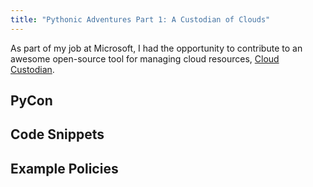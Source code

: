 ```yaml
---
title: "Pythonic Adventures Part 1: A Custodian of Clouds"
---
```


As part of my job at Microsoft, I had the opportunity to contribute to an awesome open-source tool for managing cloud resources, [Cloud Custodian](https://github.com/capitalone/cloud-custodian). 

## PyCon

## Code Snippets

## Example Policies

